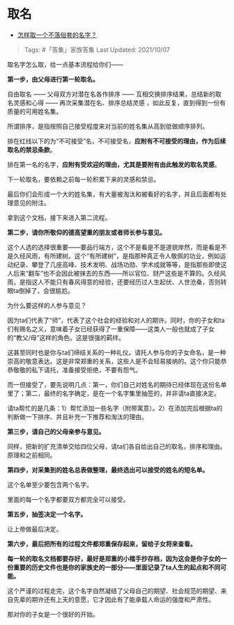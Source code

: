 # 取名

- [怎样取一个不落俗套的名字？](https://www.zhihu.com/question/388141109/answer/2158013718)

>Tags: #「答集」家族答集
>Last Updated: 2021/10/07

取名字怎么取，给一点基本流程给你们——

**第一步，由父母进行第一轮取名。**

自由取名 —— 父母双方对潜在名各作排序 —— 互相交换排序结果，总结新的取名灵感和心得 —— 再次采集潜在名、排序总结灵感 ，如此反复，直到得到一份有质量的可用姓名集。

所谓排序，是指按照自己接受程度来对当前的姓名集从高到低做顺序排列。

排在红线以下的为“不可接受”名，不可接受名，**应附有不可接受的理由，作为后续取名的禁忌条款**。

排在第一名的名字，**应附有受欢迎的理由，尤其是要附有由此触发的取名灵感**。

下一轮取名，要依赖之前每一轮积累下来的灵感和禁忌。

最后你们会形成一个大的姓名集，有大量被淘汰和被看好的名字，并且后面都有处理意见的附注。

拿到这个文档，接下来进入第二流程。

**第二步，请你所敬仰的德高望重的朋友或者师长参与意见。**

这个人选的选择很重要——要品行端方，这个不是看是不是道貌岸然，而是看是不是久经风雨，有所建树。这个“有所建树”，是指那种真正令人敬佩的功业，例如运动纪录、攀登了几座高峰、技术发明、战场功勋、学术成就等等，是指那些即使这人后来“翻车”也不会因此被抹去的东西——所以官位、财产这些是不算的。久经风雨，是指这人不能只有春风得意的经验，还要经历过人生起伏、人世沧桑，否则转眼ta倒掉了，会很尴尬。

为什么要这样的人参与意见？

因为ta们代表了“师”，代表了这个社会的经验和对人的期许。同时，你的子女和ta们有赐名之义，意味着子女已经获得了一重保障——这类人一般也就成了子女的“教父/母”这样的角色。这是很强的羁绊。

这甚至同时也是你与ta们缔结关系的一种礼仪。请托人参与你的子女命名，是一种崇高的敬意表达。这是非常郑重的关系，这些人是不会轻易接纳的。这个你只能恭恭敬敬的私下请托，准备接受拒绝，不要有怨气。

而一但接受了，要先说明几点：第一，你们自己对姓名的期待已经体现在这份名单里了；第二，最终的名字确定，是在一个名字集里抽签的，并非请ta直接决定。

请ta帮忙的是几条：1）帮忙添加一些名字（附带寓意）。2）在添加完后根据ta的判断做一下排序、并且补充一下推荐和淘汰的理由。

**第三步，请自己的父母亲参与意见。**

同样，把新的扩充清单交给四位父母，请ta们各自给出自己的取名，排序和理由。原理和之前相同。

**第四步，对采集到的姓名总表做整理，最终选出可以接受的姓名的短名单。**

这个名单至少要包含两个名字。

里面的每一个名字都要双方都完全可以接受。

**第五步，抽签决定一个名字。**

让上帝做最后决定。

**第六步，最后把所有的过程文件都郑重保存起来，留给子女将来查看。**

**每一轮的取名文档都要存好，最好是郑重的小楷手抄存档，因为这会是你子女的一份重要的历史文件也是你的家族史的一部分——里面记录了ta人生的起点和不同可能。**

这个严谨的过程走完，这个名字自然凝结了父母自己的期望、社会规范的期望、来自先辈的期许还有上天的意愿，它才因此有了能承载人命运的强度和严肃性。

那对你的子女是一个很好的开始。